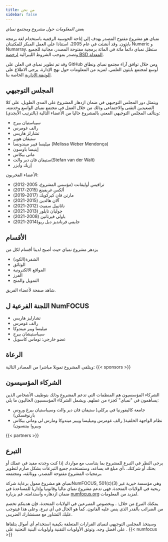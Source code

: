 ```yaml
---
title: من نحن
sidebar: false
---
```


_بعض المعلومات حول مشروع ومجتمع نمباي_

نمباي هو مشروع مفتوح المصدر يهدف إلي إتاحة الحوسبة الرقمية باستخدام لغة برمجة بايثون. وقد أنشئت في عام 2005، استنادا علي العمل المبكر للمكتبتان Numeric و Numarray. ستظل نمباي دائماُ مائة في المائة برمجية مفتوحة المصدر، مجانية للجميع وتصدر بموجب الشروط الليبرالية [لرخصة BSD المعدلة](https://github.com/numpy/numpy/blob/master/LICENSE.txt).

وقد تم تطوير نمباي في العلن على GitHub ومن خلال توافق آراء مجتمع نمباي ونطاق أوسع لمجتمع بايثون العلمي. لمزيد من المعلومات حول نهج الإدارة، يرجى الاطلاع على [الوثيقة الإدارية](https://www.numpy.org/devdocs/dev/governance/index.html) الخاصة بنا.


## المجلس التوجيهي

ويتمثل دور المجلس التوجيهي في ضمان ازدهار المشروع على المدى الطويل، على كلا الصعيدين التقنى والاجتماعى وذلك من خلال العمل فى مجتمع نمباى الواسع وخدمته. ويتألف المجلس التوجيهي المعني بالمشروع حاليا من الأعضاء التالية (بالترتيب الأبجدي):

- سيباستيان بيرج
- رالف غومرس
- تشارلز هاريس
- ستيفان هوير
- ميليسا فيبر ميندونسا (Melissa Weber Mendonça)
- إينيسا باوسون
- ماتى بيكاس
- ستيفان فان دير والت(Stefan van der Walt)
- إريك وايزر

الأعضاء الفخريون:

- ترافيس أوليفانت (مؤسس المشروع، 2005-2012)
- ألكس غريفينغ (2015-2017)
- مارتن فان كيركويك (2017-2019)
- آلان هالدين (2015-2021)
- ناثانييل سميث (2012-2021)
- جوليان تايلور (2013-2021)
- باولي فيرتانين (2008-2021)
- جايمي فرنانديز ديل ريو(2014-2021)


## الأقسام

يزدهر مشروع نمباي حيث أصبح لدينا أقسام لكل من

- الشفرة(الكود)
- الوثائق
- المواقع الالكترونية
- الفرز
- التمويل والمنح

شاهد صفحة [ ](/gallery/team.html) لأعضاء الفريق.

## اللجنة الفرعية ل NumFOCUS

- تشارليز هاريس
- رالف غومرس
- ميليسا ويبر ميندوكا
- سيباستيشان بيرج
- عضو خارجي: توماس كاسويل

## الرعاة

ويتلقى المشروع تمويلا مباشرا من المصادر التالية:
{{< sponsors >}}


## الشركاء المؤسيسون

الشركاء المؤسسيون هم المنظمات التي تدعم المشروع وذلك بتوظيف الأشخاص الذين يساهمون في "نمباي" كجزء من عملهم. ويشمل الشركاء المؤسسيون الحاليون ما يلي:

- جامعة كاليفورنيا في بركلي( ستيفان فان دير والت وسيباستيان بيرغ وروس بارنوفسكي)
- نظام الواجهة الخلفية( رالف غومرس وميليسا وييبر ميندوكا ومارس لي وماتي بيكاس وبيروا بيتنسون)

{{< partners >}}


## التبرع

يرجى النظر في التبرع للمشروع بما يتناسب مع مواردك إذا كنت وجدته مفيد في عملك أو بحثك أو شركتك. ،أي مبلغ قد يساعد، وستستخدم جميع التبرعات بشكل صارم لتطوير برمجيات المشروع مفتوحة المصدر، ووثائقه، ومجتمعه.

نمباي هو مشروع ممول برعاية شركةNumFOCUS, 501(c)(3) وهي مؤسسة خيرية غير ربحية في الولايات المتحدة. فهى تدعم مشروع نمباي ماليا وقانونيا وإداريا للمساعدة في ضمان ازدهاره واستدامته. قم بزيارة [numfocus.org](https://numfocus.org) لمزيد من المعلومات.

يمكنك التبرع من خلال: [](https://numfocus.org). وبخصوص المتبرعين في الولايات المتحدة، فإن هديتكم تخصم من الضرائب بالقدر الذي ينص عليه القانون. كما هو الحال في أي تبرع، وعلى هذا فيتوجب عليك التشاور مع مستشارك الضريبى.

وسيتخذ المجلس التوجيهي لنمباى القرارات المتعلقة بكيفية استخدام أي أموال يتلقاها على أفضل وجه. وتوثق الأولويات التقنية وأولويات البنية التحتية على [](https://www.numpy.org/neps/index.html#roadmap).
{{< numfocus >}}
